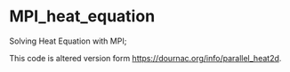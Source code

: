 # MPI_heat_equation
 Solving Heat Equation with MPI;

This code is altered version form https://dournac.org/info/parallel_heat2d. 